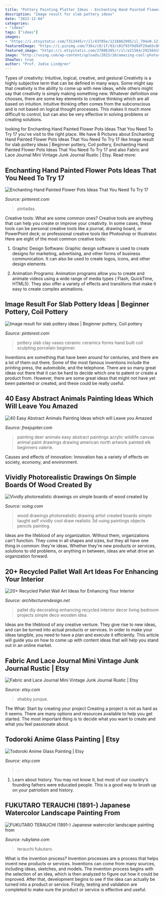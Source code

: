 ```yaml
---
title: "Pottery Painting Platter Ideas - Enchanting Hand Painted Flower Pots Ideas That You Need To Try 17"
description: "Image result for slab pottery ideas"
date: "2022-12-04"
categories:
- "ideas"
tags: ["ideas"]
images:
- "https://i.etsystatic.com/7313445/r/il/43f05e/1218862995/il_794xN.1218862995_9y2m.jpg"
featuredImage: "https://i.pinimg.com/736x/c0/1f/93/c01f93f0d9df29a65c08e8a6bcca0792.jpg"
featured_image: "https://i.etsystatic.com/27886305/r/il/e21564/2925641930/il_1140xN.2925641930_kaba.jpg"
image: "http://vuing.com/wp-content/uploads/2015/10/amazing-cool-photorealistic-drawing-wood-board-3.jpg"
ShowToc: true
author: "Prof. Jodie Lindgren"
---
```



Types of creativity: Intuitive, logical, creative, and gestural
Creativity is a highly subjective term that can be defined in many ways. Some might say that creativity is the ability to come up with new ideas, while others might say that creativity is simply making something new. Whatever definition one chooses, there are some key elements to creative thinking which are all based on intuition. Intuitive thinking often comes from the subconscious and is not based on logical thought processes. This makes it much more difficult to control, but can also be very effective in solving problems or creating solutions.

	

		
looking for Enchanting Hand Painted Flower Pots Ideas That You Need To Try 17 you've visit to the right place. We have 8 Pictures about Enchanting Hand Painted Flower Pots Ideas That You Need To Try 17 like Image result for slab pottery ideas | Beginner pottery, Coil pottery, Enchanting Hand Painted Flower Pots Ideas That You Need To Try 17 and also Fabric and Lace Journal Mini Vintage Junk Journal Rustic | Etsy. Read more:
		
    
## Enchanting Hand Painted Flower Pots Ideas That You Need To Try 17

<img loading=lazy src="https://i.pinimg.com/736x/cf/6a/34/cf6a3454501da2e44dd089e1fe11c9e6.jpg" onerror="this.onerror=null;this.src='https://tse3.mm.bing.net/th?id=OIP.iJecPWwQzGDg0pu66ja5wQHaJ4&amp;pid=15.1';" alt="Enchanting Hand Painted Flower Pots Ideas That You Need To Try 17">

_Source: pinterest.com_

>pintadas. 

	

Creative tools: What are some common ones?
Creative tools are anything that can help you create or improve your creativity. In some cases, these tools can be personal creative tools like a journal, drawing board, or PowerPoint deck; or professional creative tools like Photoshop or Illustrator. Here are eight of the most common creative tools:
1. Graphic Design Software: Graphic design software is used to create designs for marketing, advertising, and other forms of business communication. It can also be used to create logos, icons, and other design elements.

2. Animation Programs: Animation programs allow you to create and animate videos using a wide range of media types ( Flash, QuickTime, HTML5). They also offer a variety of effects and transitions that make it easy to create complex animations.


    
## Image Result For Slab Pottery Ideas | Beginner Pottery, Coil Pottery

<img loading=lazy src="https://i.pinimg.com/736x/c0/1f/93/c01f93f0d9df29a65c08e8a6bcca0792.jpg" onerror="this.onerror=null;this.src='https://tse2.mm.bing.net/th?id=OIP.BFYXBWZKuFdM1bhv-6J4RwHaLJ&amp;pid=15.1';" alt="Image result for slab pottery ideas | Beginner pottery, Coil pottery">

_Source: pinterest.com_

>pottery slab clay vases ceramic ceramics forms hand built coil sculpting porcelain beginner. 

	

Inventions are something that have been around for centuries, and there are a lot of them out there. Some of the most famous inventions include the printing press, the automobile, and the telephone. There are so many great ideas out there that it can be hard to decide which one to patent or create a product from. However, there are some great ideas that might not have yet been patented or created, and these could be really useful.

    
## 40 Easy Abstract Animals Painting Ideas Which Will Leave You Amazed

<img loading=lazy src="http://www.freejupiter.com/wp-content/uploads/2018/08/Easy-Abstract-Animals-Painting-Ideas-14-1.jpg" onerror="this.onerror=null;this.src='https://tse3.mm.bing.net/th?id=OIP.O0kInp0GJXa8Mfftsg1eowHaPl&amp;pid=15.1';" alt="40 Easy Abstract Animals Painting Ideas which will Leave you Amazed">

_Source: freejupiter.com_

>painting deer animals easy abstract paintings acrylic wildlife canvas animal paint drawings drawing american north artwork painted elk beginners valerie. 

	

Causes and effects of innovation:
Innovation has a variety of effects on society, economy, and environment.

    
## Vividly Photorealistic Drawings On Simple Boards Of Wood Created By

<img loading=lazy src="http://vuing.com/wp-content/uploads/2015/10/amazing-cool-photorealistic-drawing-wood-board-3.jpg" onerror="this.onerror=null;this.src='https://tse4.mm.bing.net/th?id=OIP.L2iMwyJLshmOLwYEDPU3IwHaFy&amp;pid=15.1';" alt="Vividly photorealistic drawings on simple boards of wood created by">

_Source: vuing.com_

>wood drawings photorealistic drawing artist created boards simple taught self vividly cool draw realistic 3d vuing paintings objects pencils painting. 

	

Ideas are the lifeblood of any organization. Without them, organizations can't function. They come in all shapes and sizes, but they all have one thing in common: they're ideas. Whether they're new products or services, solutions to old problems, or anything in between, ideas are what drive an organization forward.

    
## 20+ Recycled Pallet Wall Art Ideas For Enhancing Your Interior

<img loading=lazy src="http://cdn.architecturendesign.net/wp-content/uploads/2015/06/AD-Pallet-Wall-Art-9.jpg" onerror="this.onerror=null;this.src='https://tse4.mm.bing.net/th?id=OIP.xZGMJb9Zy_pKMOJAJpu9VgHaLH&amp;pid=15.1';" alt="20+ Recycled Pallet Wall Art Ideas for Enhancing Your Interior">

_Source: architecturendesign.net_

>pallet diy decorating enhancing recycled interior decor living bedroom projects simple deco wooden idea. 

	

Ideas are the lifeblood of any creative venture. They give rise to new ideas, and can be turned into actual products or services. In order to make your ideas tangible, you need to have a plan and execute it efficiently. This article will guide you on how to come up with content ideas that will help you stand out in an online market.

    
## Fabric And Lace Journal Mini Vintage Junk Journal Rustic | Etsy

<img loading=lazy src="https://i.etsystatic.com/7313445/r/il/43f05e/1218862995/il_794xN.1218862995_9y2m.jpg" onerror="this.onerror=null;this.src='https://tse2.mm.bing.net/th?id=OIP.d_zGw7jqHlEC6TSYKmdzdwHaJ4&amp;pid=15.1';" alt="Fabric and Lace Journal Mini Vintage Junk Journal Rustic | Etsy">

_Source: etsy.com_

>shabby junque. 

	

The What: Start by creating your project
Creating a project is not as hard as it seems. There are many options and resources available to help you get started. The most important thing is to decide what you want to create and what you feel passionate about.

    
## Todoroki Anime Glass Painting | Etsy

<img loading=lazy src="https://i.etsystatic.com/27886305/r/il/e21564/2925641930/il_1140xN.2925641930_kaba.jpg" onerror="this.onerror=null;this.src='https://tse4.mm.bing.net/th?id=OIP.Z0FIVnh-__Xi2yfwzBUpywHaJ4&amp;pid=15.1';" alt="Todoroki Anime Glass Painting | Etsy">

_Source: etsy.com_

>. 

	

1) Learn about history. You may not know it, but most of our country's founding fathers were educated people. This is a good way to brush up on your patriotism and history. 

    
## FUKUTARO TERAUCHI (1891-) Japanese Watercolor Landscape Painting From

<img loading=lazy src="https://cdn0.rubylane.com/shops/jbfinearts/JB02993.1L.jpg" onerror="this.onerror=null;this.src='https://tse2.mm.bing.net/th?id=OIP.8AG3RmdTMncwFJowvZhgsAHaKR&amp;pid=15.1';" alt="FUKUTARO TERAUCHI (1891-) Japanese watercolor landscape painting from">

_Source: rubylane.com_

>terauchi fukutaro. 

	

What is the invention process?
Invention processes are a process that helps invent new products or services. Inventions can come from many sources, including ideas, sketches, and models. The invention process begins with the selection of an idea, which is then analyzed to figure out how it could be improved. After that, development begins to see if the idea can actually be turned into a product or service. Finally, testing and validation are completed to make sure the product or service is effective and useful.

